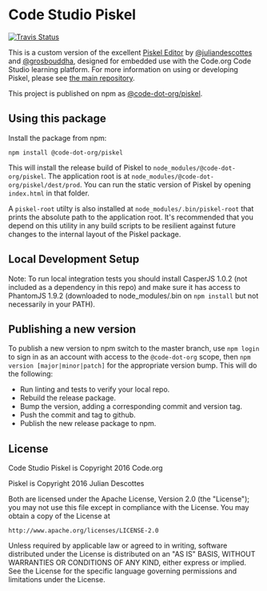 Code Studio Piskel
======

[![Travis Status](https://api.travis-ci.org/code-dot-org/piskel.png?branch=master)](https://travis-ci.org/code-dot-org/piskel)

This is a custom version of the excellent [Piskel Editor](https://github.com/juliandescottes/piskel) by [@juliandescottes](https://github.com/juliandescottes) and [@grosbouddha](https://github.com/grosbouddha), designed for embedded use with the Code.org Code Studio learning platform.  For more information on using or developing Piskel, please see [the main repository](https://github.com/juliandescottes/piskel).

This project is published on npm as [@code-dot-org/piskel](https://www.npmjs.com/package/@code-dot-org/piskel).

## Using this package

Install the package from npm:

```
npm install @code-dot-org/piskel
```

This will install the release build of Piskel to `node_modules/@code-dot-org/piskel`.  The application root is at `node_modules/@code-dot-org/piskel/dest/prod`.  You can run the static version of Piskel by opening `index.html` in that folder.

A `piskel-root` utilty is also installed at `node_modules/.bin/piskel-root` that prints the absolute path to the application root.  It's recommended that you depend on this utility in any build scripts to be resilient against future changes to the internal layout of the Piskel package.

## Local Development Setup

Note: To run local integration tests you should install CasperJS 1.0.2 (not included as a dependency in this repo) and make sure it has access to PhantomJS 1.9.2 (downloaded to node_modules/.bin on `npm install` but not necessarily in your PATH).

## Publishing a new version

To publish a new version to npm switch to the master branch, use `npm login` to sign in as an account with access to the `@code-dot-org` scope, then `npm version [major|minor|patch]` for the appropriate version bump.  This will do the following:

* Run linting and tests to verify your local repo.
* Rebuild the release package.
* Bump the version, adding a corresponding commit and version tag.
* Push the commit and tag to github.
* Publish the new release package to npm.

## License

Code Studio Piskel is Copyright 2016 Code.org

Piskel is Copyright 2016 Julian Descottes

Both are licensed under the Apache License, Version 2.0 (the "License");
you may not use this file except in compliance with the License.
You may obtain a copy of the License at

    http://www.apache.org/licenses/LICENSE-2.0

Unless required by applicable law or agreed to in writing, software
distributed under the License is distributed on an "AS IS" BASIS,
WITHOUT WARRANTIES OR CONDITIONS OF ANY KIND, either express or implied.
See the License for the specific language governing permissions and
limitations under the License.
